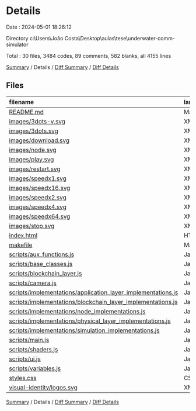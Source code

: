 # Details

Date : 2024-05-01 18:26:12

Directory c:\\Users\\João Costa\\Desktop\\aulas\\tese\\underwater-comm-simulator

Total : 30 files,  3484 codes, 89 comments, 582 blanks, all 4155 lines

[Summary](results.md) / Details / [Diff Summary](diff.md) / [Diff Details](diff-details.md)

## Files
| filename | language | code | comment | blank | total |
| :--- | :--- | ---: | ---: | ---: | ---: |
| [README.md](/README.md) | Markdown | 179 | 0 | 133 | 312 |
| [images/3dots-v.svg](/images/3dots-v.svg) | XML | 59 | 1 | 2 | 62 |
| [images/3dots.svg](/images/3dots.svg) | XML | 66 | 1 | 2 | 69 |
| [images/download.svg](/images/download.svg) | XML | 53 | 1 | 2 | 56 |
| [images/node.svg](/images/node.svg) | XML | 50 | 1 | 2 | 53 |
| [images/play.svg](/images/play.svg) | XML | 59 | 1 | 2 | 62 |
| [images/restart.svg](/images/restart.svg) | XML | 53 | 1 | 2 | 56 |
| [images/speedx1.svg](/images/speedx1.svg) | XML | 70 | 1 | 2 | 73 |
| [images/speedx16.svg](/images/speedx16.svg) | XML | 70 | 1 | 2 | 73 |
| [images/speedx2.svg](/images/speedx2.svg) | XML | 70 | 1 | 2 | 73 |
| [images/speedx4.svg](/images/speedx4.svg) | XML | 70 | 1 | 2 | 73 |
| [images/speedx64.svg](/images/speedx64.svg) | XML | 70 | 1 | 2 | 73 |
| [images/stop.svg](/images/stop.svg) | XML | 50 | 1 | 2 | 53 |
| [index.html](/index.html) | HTML | 75 | 0 | 1 | 76 |
| [makefile](/makefile) | Makefile | 12 | 5 | 5 | 22 |
| [scripts/aux_functions.js](/scripts/aux_functions.js) | JavaScript | 94 | 3 | 20 | 117 |
| [scripts/base_classes.js](/scripts/base_classes.js) | JavaScript | 192 | 12 | 34 | 238 |
| [scripts/blockchain_layer.js](/scripts/blockchain_layer.js) | JavaScript | 133 | 1 | 26 | 160 |
| [scripts/camera.js](/scripts/camera.js) | JavaScript | 56 | 0 | 7 | 63 |
| [scripts/implementations/application_layer_implementations.js](/scripts/implementations/application_layer_implementations.js) | JavaScript | 31 | 0 | 4 | 35 |
| [scripts/implementations/blockchain_layer_implementations.js](/scripts/implementations/blockchain_layer_implementations.js) | JavaScript | 234 | 2 | 54 | 290 |
| [scripts/implementations/node_implementations.js](/scripts/implementations/node_implementations.js) | JavaScript | 203 | 12 | 72 | 287 |
| [scripts/implementations/physical_layer_implementations.js](/scripts/implementations/physical_layer_implementations.js) | JavaScript | 45 | 0 | 4 | 49 |
| [scripts/implementations/simulation_implementations.js](/scripts/implementations/simulation_implementations.js) | JavaScript | 99 | 0 | 39 | 138 |
| [scripts/main.js](/scripts/main.js) | JavaScript | 104 | 9 | 22 | 135 |
| [scripts/shaders.js](/scripts/shaders.js) | JavaScript | 20 | 0 | 3 | 23 |
| [scripts/ui.js](/scripts/ui.js) | JavaScript | 324 | 32 | 54 | 410 |
| [scripts/variables.js](/scripts/variables.js) | JavaScript | 12 | 0 | 6 | 18 |
| [styles.css](/styles.css) | CSS | 368 | 0 | 72 | 440 |
| [visual-identity/logos.svg](/visual-identity/logos.svg) | XML | 563 | 1 | 2 | 566 |

[Summary](results.md) / Details / [Diff Summary](diff.md) / [Diff Details](diff-details.md)